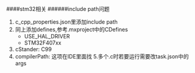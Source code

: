 ####stm32相关
######include path问题
1. c_cpp_properties.json里添加include path
2. 同上添加defines,参考.mxproject中的CDefines
    * USE_HAL_DRIVER
    * STM32F407xx
3. cStander: C99
4. compilerPath:
   这项在IDE里面找
5.多个.c时若要运行需要改task.json中的args